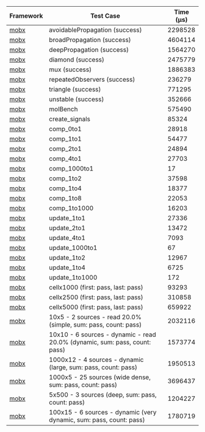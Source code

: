 | Framework | Test Case | Time (μs) |
| --- | --- | --- |
| [mobx](https://github.com/mobxjs/mobx.dart) | avoidablePropagation (success) | 2298528 |
| [mobx](https://github.com/mobxjs/mobx.dart) | broadPropagation (success) | 4604114 |
| [mobx](https://github.com/mobxjs/mobx.dart) | deepPropagation (success) | 1564270 |
| [mobx](https://github.com/mobxjs/mobx.dart) | diamond (success) | 2475779 |
| [mobx](https://github.com/mobxjs/mobx.dart) | mux (success) | 1886383 |
| [mobx](https://github.com/mobxjs/mobx.dart) | repeatedObservers (success) | 236279 |
| [mobx](https://github.com/mobxjs/mobx.dart) | triangle (success) | 771295 |
| [mobx](https://github.com/mobxjs/mobx.dart) | unstable (success) | 352666 |
| [mobx](https://github.com/mobxjs/mobx.dart) | molBench | 575490 |
| [mobx](https://github.com/mobxjs/mobx.dart) | create_signals | 85324 |
| [mobx](https://github.com/mobxjs/mobx.dart) | comp_0to1 | 28918 |
| [mobx](https://github.com/mobxjs/mobx.dart) | comp_1to1 | 54477 |
| [mobx](https://github.com/mobxjs/mobx.dart) | comp_2to1 | 24894 |
| [mobx](https://github.com/mobxjs/mobx.dart) | comp_4to1 | 27703 |
| [mobx](https://github.com/mobxjs/mobx.dart) | comp_1000to1 | 17 |
| [mobx](https://github.com/mobxjs/mobx.dart) | comp_1to2 | 37598 |
| [mobx](https://github.com/mobxjs/mobx.dart) | comp_1to4 | 18377 |
| [mobx](https://github.com/mobxjs/mobx.dart) | comp_1to8 | 22053 |
| [mobx](https://github.com/mobxjs/mobx.dart) | comp_1to1000 | 16203 |
| [mobx](https://github.com/mobxjs/mobx.dart) | update_1to1 | 27336 |
| [mobx](https://github.com/mobxjs/mobx.dart) | update_2to1 | 13472 |
| [mobx](https://github.com/mobxjs/mobx.dart) | update_4to1 | 7093 |
| [mobx](https://github.com/mobxjs/mobx.dart) | update_1000to1 | 67 |
| [mobx](https://github.com/mobxjs/mobx.dart) | update_1to2 | 12967 |
| [mobx](https://github.com/mobxjs/mobx.dart) | update_1to4 | 6725 |
| [mobx](https://github.com/mobxjs/mobx.dart) | update_1to1000 | 172 |
| [mobx](https://github.com/mobxjs/mobx.dart) | cellx1000 (first: pass, last: pass) | 93293 |
| [mobx](https://github.com/mobxjs/mobx.dart) | cellx2500 (first: pass, last: pass) | 310858 |
| [mobx](https://github.com/mobxjs/mobx.dart) | cellx5000 (first: pass, last: pass) | 659922 |
| [mobx](https://github.com/mobxjs/mobx.dart) | 10x5 - 2 sources - read 20.0% (simple, sum: pass, count: pass) | 2032116 |
| [mobx](https://github.com/mobxjs/mobx.dart) | 10x10 - 6 sources - dynamic - read 20.0% (dynamic, sum: pass, count: pass) | 1573774 |
| [mobx](https://github.com/mobxjs/mobx.dart) | 1000x12 - 4 sources - dynamic (large, sum: pass, count: pass) | 1950513 |
| [mobx](https://github.com/mobxjs/mobx.dart) | 1000x5 - 25 sources (wide dense, sum: pass, count: pass) | 3696437 |
| [mobx](https://github.com/mobxjs/mobx.dart) | 5x500 - 3 sources (deep, sum: pass, count: pass) | 1204227 |
| [mobx](https://github.com/mobxjs/mobx.dart) | 100x15 - 6 sources - dynamic (very dynamic, sum: pass, count: pass) | 1780719 |
